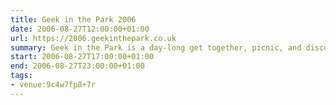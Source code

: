 ```yaml
---
title: Geek in the Park 2006
date: 2006-08-27T12:00:00+01:00
url: https://2006.geekinthepark.co.uk
summary: Geek in the Park is a day-long get together, picnic, and discussion for anyone to do with the Internet. This is a very informal affair so family and friends are very much welcome to attend too.
start: 2006-08-27T17:00:00+01:00
end: 2006-08-27T23:00:00+01:00
tags:
- venue:9c4w7fp8+7r
---
```

